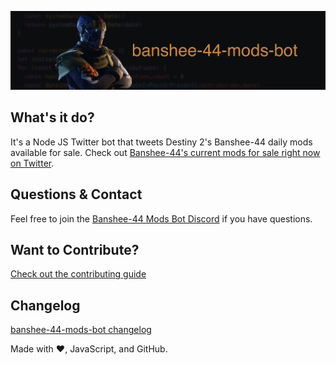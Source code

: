 ![logo](./media/github-readme-banner.jpg)

## What's it do?
It's a Node JS Twitter bot that tweets Destiny 2's Banshee-44 daily mods available for sale. Check
out [Banshee-44's current mods for sale right now on Twitter](https://twitter.com/banshee44mods).

## Questions & Contact
Feel free to join the [Banshee-44 Mods Bot Discord](https://discord.gg/Pv3xrPV) if you have questions.

## Want to Contribute?
[Check out the contributing guide](CONTRIBUTING.md)

## Changelog
[banshee-44-mods-bot changelog](CHANGELOG.md)

Made with :heart:, JavaScript, and GitHub.
